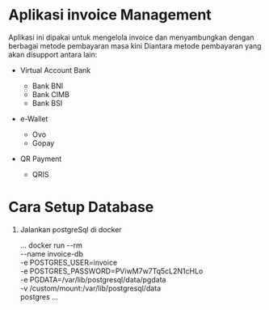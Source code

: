 # Aplikasi invoice Management #

Aplikasi ini dipakai untuk mengelola invoice dan menyambungkan dengan berbagai metode pembayaran masa kini 
Diantara metode pembayaran yang akan disupport antara lain:

* Virtual Account Bank
    * Bank BNI
    * Bank CIMB
    * Bank BSI

* e-Wallet 
    * Ovo
    * Gopay

* QR Payment
    * QRIS


# Cara Setup Database #

1. Jalankan postgreSql di docker

    ...
    docker run --rm \
        --name invoice-db \
        -e POSTGRES_USER=invoice \
        -e POSTGRES_PASSWORD=PViwM7w7Tq5cL2N1cHLo \
        -e PGDATA=/var/lib/postgresql/data/pgdata \
        -v /custom/mount:/var/lib/postgresql/data \
        postgres
    ...